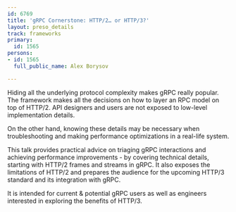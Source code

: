 ```yaml
---
id: 6769
title: 'gRPC Cornerstone: HTTP/2… or HTTP/3?'
layout: preso_details
track: frameworks
primary:
  id: 1565
persons:
- id: 1565
  full_public_name: Alex Borysov

---
```

Hiding all the underlying protocol complexity makes gRPC really popular.  The framework makes all the decisions on how to layer an RPC model on top of HTTP/2. API designers and users are not exposed to low-level implementation details.

On the other hand, knowing these details may be necessary when troubleshooting and making performance optimizations in a real-life system. 

This talk provides practical advice on triaging gRPC interactions and achieving performance improvements - by covering technical details, starting with HTTP/2 frames and streams in gRPC. It also exposes the limitations of HTTP/2 and prepares the audience for the upcoming HTTP/3 standard and its integration with gRPC.

It is intended for current & potential gRPC users as well as engineers interested in exploring the benefits of HTTP/3. 
